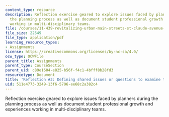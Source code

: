 ```yaml
---
content_type: resource
description: Reflection exercise geared to explore issues faced by planners during
  the planning process as well as document student professional growth and experiences
  working in multi-disciplinary teams.
file: /courses/11-439-revitalizing-urban-main-streets-st-claude-avenue-new-orleans-spring-2009/511e4773324913f65796ee68c2a382c4_MIT11_439s09_assn03_reflection03.pdf
file_size: 22549
file_type: application/pdf
learning_resource_types:
- Assignments
license: https://creativecommons.org/licenses/by-nc-sa/4.0/
ocw_type: OCWFile
parent_title: Assignments
parent_type: CourseSection
parent_uid: c89e1604-e825-b56f-f4c1-4bfff8b28fd3
resourcetype: Document
title: 'Reflection #3: Defining shared issues or questions to examine through reflection '
uid: 511e4773-3249-13f6-5796-ee68c2a382c4
---
```

Reflection exercise geared to explore issues faced by planners during the planning process as well as document student professional growth and experiences working in multi-disciplinary teams.